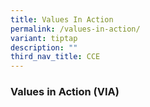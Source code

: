 ```yaml
---
title: Values In Action
permalink: /values-in-action/
variant: tiptap
description: ""
third_nav_title: CCE
---
```

<h3>Values in Action (VIA) </h3>
<p></p>